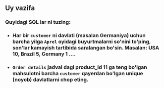 ## Uy vazifa

### Quyidagi SQL lar ni tuzing:
* ### Har bir `customer` ni davlati (masalan Germaniya) uchun barcha yilga `Aprel` oyidagi buyurtmalarni so'nini to'ping, son'lar kamayish tartibida saralangan bo'sin. Masalan: USA 10, Brazil 5, Germany 1 .... 

*  ### `Order details` jadval dagi product_id 11 ga teng bo'lgan mahsulotni barcha `customer` qayerdan bo'lgan unique (noyob) davlatlarni chop eting.  
